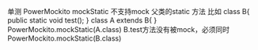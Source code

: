 单测
PowerMockito mockStatic 不支持mock 父类的static 方法
比如
class B{
public static void test();
}
class A extends B{
}
PowerMockito.mockStatic(A.class)
B.test方法没有被mock，必须同时PowerMockito.mockStatic(B.class)
